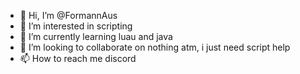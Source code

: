 - 👋 Hi, I’m @FormannAus
- 👀 I’m interested in scripting
- 🌱 I’m currently learning luau and java
- 💞️ I’m looking to collaborate on nothing atm, i just need script help
- 📫 How to reach me discord

<!---
FormannAus/FormannAus is a ✨ special ✨ repository because its `README.md` (this file) appears on your GitHub profile.
You can click the Preview link to take a look at your changes.
--->
